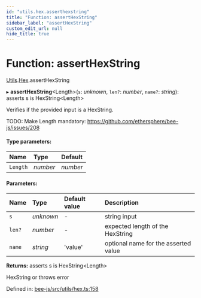 ```yaml
---
id: "utils.hex.asserthexstring"
title: "Function: assertHexString"
sidebar_label: "assertHexString"
custom_edit_url: null
hide_title: true
---
```


# Function: assertHexString

[Utils](../modules/utils.md).[Hex](../modules/utils.hex.md).assertHexString

▸ **assertHexString**<Length\>(`s`: *unknown*, `len?`: *number*, `name?`: *string*): asserts s is HexString<Length\>

Verifies if the provided input is a HexString.

TODO: Make Length mandatory: https://github.com/ethersphere/bee-js/issues/208

#### Type parameters:

Name | Type | Default |
:------ | :------ | :------ |
`Length` | *number* | *number* |

#### Parameters:

Name | Type | Default value | Description |
:------ | :------ | :------ | :------ |
`s` | *unknown* | - | string input   |
`len?` | *number* | - | expected length of the HexString   |
`name` | *string* | 'value' | optional name for the asserted value   |

**Returns:** asserts s is HexString<Length\>

HexString or throws error

Defined in: [bee-js/src/utils/hex.ts:158](https://github.com/ethersphere/bee-js/blob/430becc/src/utils/hex.ts#L158)
